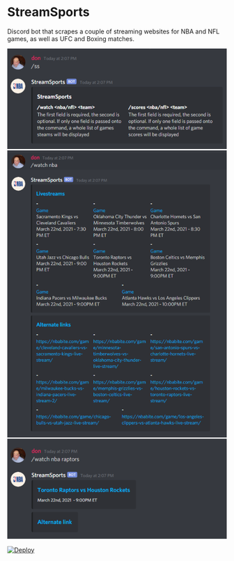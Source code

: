 # StreamSports

Discord bot that scrapes a couple of streaming websites for NBA and NFL games, as well as UFC and Boxing matches.

![Image](https://github.com/donpsabance/StreamSports/blob/main/ss-1.png)
![Image](https://github.com/donpsabance/StreamSports/blob/main/ss-2.png)
![Image](https://github.com/donpsabance/StreamSports/blob/main/ss-3.png)

[![Deploy](https://www.herokucdn.com/deploy/button.svg)](https://dashboard.heroku.com/new?template=https%3A%2F%2Fgithub.com%2Fdonpsabance%2FStreamSports)

